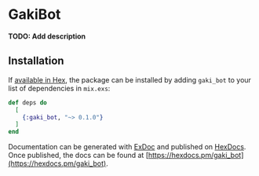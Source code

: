 # GakiBot

**TODO: Add description**

## Installation

If [available in Hex](https://hex.pm/docs/publish), the package can be installed
by adding `gaki_bot` to your list of dependencies in `mix.exs`:

```elixir
def deps do
  [
    {:gaki_bot, "~> 0.1.0"}
  ]
end
```

Documentation can be generated with [ExDoc](https://github.com/elixir-lang/ex_doc)
and published on [HexDocs](https://hexdocs.pm). Once published, the docs can
be found at [https://hexdocs.pm/gaki_bot](https://hexdocs.pm/gaki_bot).


